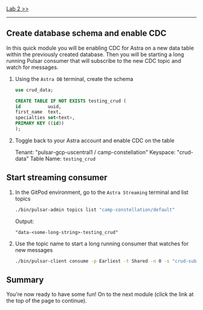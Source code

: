 [Lab 2 >>](/Lab2/01-crud-commands.md)

---

## Create database schema and enable CDC

In this quick module you will be enabling CDC for Astra on a new data table within the previously created database. Then you will be starting a long running Pulsar consumer that will subscribe to the new CDC topic and watch for messages.

1. Using the `Astra DB` terminal, create the schema

    ```sql
    use crud_data;

    CREATE TABLE IF NOT EXISTS testing_crud (
    id          uuid,
    first_name  text,
    specialties set<text>,
    PRIMARY KEY ((id))
    );
    ```

1. Toggle back to your Astra account and enable CDC on the table

    Tenant: "pulsar-gcp-uscentral1 / camp-constellation"
    Keyspace: "crud-data"
    Table Name: `testing_crud`

## Start streaming consumer

1. In the GitPod environment, go to the `Astra Streaming` terminal and list topics

    ```bash
    ./bin/pulsar-admin topics list "camp-constellation/default"
    ```

    Output:

    ```logs
    "data-<some-long-string>-testing_crud"
    ```

1. Use the topic name to start a long running consumer that watches for new messages

    ```bash
    ./bin/pulsar-client consume -p Earliest -t Shared -n 0 -s "crud-subscription" persistent://camp-constellation/default/<REPLACE_WITH_TOPIC_NAME>
    ```

## Summary

You're now ready to have some fun! On to the next module (click the link at the top of the page to continue).
